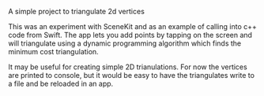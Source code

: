 A simple project to triangulate 2d vertices

This was an experiment with SceneKit and as an example of calling into c++ code from Swift.
The app lets you add points by tapping on the screen and will triangulate using a dynamic programming algorithm which finds the minimum cost triangulation.

It may be useful for creating simple 2D trianulations. For now the vertices are printed to console, but it would be easy to have the triangulates write to a file and be reloaded in an app.
